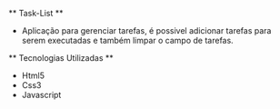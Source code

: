 ** Task-List **

* Aplicação para gerenciar tarefas, é possivel adicionar tarefas para serem executadas e também limpar o campo de tarefas.

** Tecnologias Utilizadas **
* Html5
* Css3 
* Javascript
